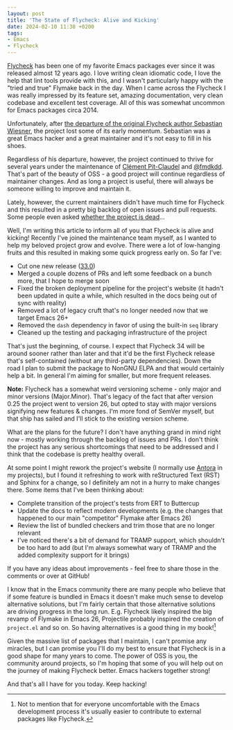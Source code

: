 ```yaml
---
layout: post
title: 'The State of Flycheck: Alive and Kicking'
date: 2024-02-10 11:38 +0200
tags:
- Emacs
- Flycheck
---
```


[Flycheck](https://www.flycheck.org) has been one of my favorite Emacs packages
ever since it was released almost 12 years ago. I love writing clean idiomatic code, I love the help that lint tools provide with this, and I wasn't particularly happy with the "tried and true" Flymake back in the day. When I came across the Flycheck I was really impressed by its feature set, amazing documentation, very clean codebase and excellent test coverage. All of this was somewhat uncommon for Emacs packages circa 2014.

Unfortunately, after [the departure of the original Flycheck author Sebastian Wiesner](https://github.com/flycheck/flycheck/issues/1177), the project lost some of its early momentum. Sebastian was a great Emacs hacker and a great maintainer and it's not easy to fill in his shoes.

Regardless of his departure, however, the project continued to thrive for several years under the maintenance of [Clément Pit-Claudel](https://github.com/cpitclaudel) and [@fmdkdd](https://github.com/fmdkdd). That's part of the beauty of OSS - a good project will continue regardless of maintainer changes. And as long a project is useful, there will always be someone willing to improve and maintain it.

Lately, however, the current maintainers didn't have much time for Flycheck and this resulted in a pretty big backlog of open issues and pull requests. Some people even asked [whether the project is dead](https://www.reddit.com/r/emacs/comments/sytuv7/is_flycheck_a_dead_project/)...

Well, I'm writing this article to inform all of you that Flycheck is alive and kicking! Recently I've joined the maintenance team myself, as I wanted to help my beloved project grow and evolve. There were a lot of low-hanging fruits and this resulted in making some quick progress early on. So far I've:

- Cut one new release ([33.0](https://github.com/flycheck/flycheck/releases/tag/33.0))
- Merged a couple dozens of PRs and left some feedback on a bunch more, that I hope to merge soon
- Fixed the broken deployment pipeline for the project's website (it hadn't been updated in quite a while, which resulted in the docs being out of sync with reality)
- Removed a lot of legacy cruft that's no longer needed now that we target Emacs 26+
- Removed the `dash` dependency in favor of using the built-in `seq` library
- Cleaned up the testing and packaging infrastructure of the project

That's just the beginning, of course. I expect that Flycheck 34 will be around sooner rather than later and that it'd be the first Flycheck release that's self-contained (without any third-party dependencies). Down the road I plan to submit the package to NonGNU ELPA and that would certainly help a bit. In general I'm aiming for smaller, but more frequent releases.

**Note:** Flycheck has a somewhat weird versioning scheme - only major and minor versions (Major.Minor). That's legacy of the fact that after version 0.25 the project went to version 26, but opted to stay with major versions signifying new features & changes. I'm more fond of SemVer myself, but that ship has sailed and I'll stick to the existing version scheme.

What are the plans for the future? I don't have anything grand in mind right now - mostly working through the backlog of issues and PRs. I don't think the project has any serious shortcomings that need to be addressed and I think that the codebase is pretty healthy overall.

At some point I might rework the project's website (I normally use [Antora](https://antora.org/) in my projects), but I found it refreshing to work with reStructured Text (RST) and Sphinx for a change, so I definitely am not in a hurry to make changes there. Some items that I've been thinking about:

- Complete transition of the project's tests from ERT to Buttercup
- Update the docs to reflect modern developments (e.g. the changes that happened to our main "competitor" Flymake after Emacs 26)
- Review the list of bundled checkers and trim those that are no longer relevant
- I've noticed there's a bit of demand for TRAMP support, which shouldn't be too hard to add (but I'm always somewhat wary of TRAMP and the added complexity support for it brings)

If you have any ideas about improvements - feel free to share those in the comments or over at GitHub!

I know that in the Emacs community there are many people who believe that if some feature is bundled in Emacs it doesn't make much sense to develop alternative solutions, but I'm fairly certain that those alternative solutions are driving progress in the long run. E.g. Flycheck likely inspired the big revamp of Flymake in Emacs 26, Projectile probably inspired the creation of `project.el` and so on. So having alternatives is a good thing in my book![^1]

Given the massive list of packages that I maintain, I can't promise any miracles, but I can promise you I'll do my best to ensure that Flycheck is in a good shape for many years to come. The power of OSS is you, the community around projects, so I'm hoping that some of you will help out on the journey of making Flycheck better. Emacs hackers together strong!

And that's all I have for you today. Keep hacking!

[^1]: Not to mention that for everyone uncomfortable with the Emacs development process it's usually easier to contribute to external packages like Flycheck.
